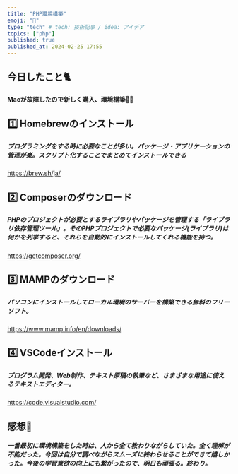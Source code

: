 ```yaml
---
title: "PHP環境構築"
emoji: "👏"
type: "tech" # tech: 技術記事 / idea: アイデア
topics: ["php"]
published: true
published_at: 2024-02-25 17:55
---
```

## 今日したこと🐈
#### Macが故障したので新しく購入、環境構築🏃‍♀️

## 1️⃣ Homebrewのインストール　

##### プログラミングをする時に必要なことが多い。パッケージ・アプリケーションの管理が楽。スクリプト化することでまとめてインストールできる
 
https://brew.sh/ja/

## 2️⃣ Composerのダウンロード

##### PHPのプロジェクトが必要とするライブラリやパッケージを管理する「ライブラリ依存管理ツール」。そのPHPプロジェクトで必要なパッケージ(ライブラリ)は何かを列挙すると、それらを自動的にインストールしてくれる機能を持つ。

https://getcomposer.org/

## 3️⃣ MAMPのダウンロード

##### パソコンにインストールしてローカル環境のサーバーを構築できる無料のフリーソフト。

https://www.mamp.info/en/downloads/

## 4️⃣ VSCodeインストール

##### プログラム開発、Web制作、テキスト原稿の執筆など、さまざまな用途に使えるテキストエディター。

https://code.visualstudio.com/


## 感想🍺
##### 一番最初に環境構築をした時は、人から全て教わりながらしていた。全く理解が不能だった。今回は自分で調べながらスムーズに終わらせることができて嬉しかった。今後の学習意欲の向上にも繋がったので、明日も頑張る。終わり。